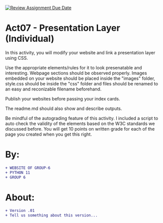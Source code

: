 [![Review Assignment Due Date](https://classroom.github.com/assets/deadline-readme-button-24ddc0f5d75046c5622901739e7c5dd533143b0c8e959d652212380cedb1ea36.svg)](https://classroom.github.com/a/yWSsJLJ3)
# Act07 - Presentation Layer (Individual)
In this activity, you will modify your website and link a presentation layer using CSS. 

Use the appropriate elements/rules for it to look presenatable and interesting. Webpage sections should be observed properly.
Images embedded on your website should be placed inside the "images" folder, style.css should be inside the "css" folder and files should be renamed to an easy and reconizable filename beforehand.

Publish your websites before passing your index cards.

The readme.md should also show and describe outputs. 

Be mindful of the autograding feature of this activity. I included a script to auto check the validity of the elements based on the W3C standards we discussed before. You will get 10 points on written grade for each of the page you created when you get this right. 

# By: 
```diff
+ WEBSITE OF GROUP-6
+ PYTHON 11
+ GROUP 6
```
# About:
```diff
+ Version .01
+ Tell us something about this version...
```
